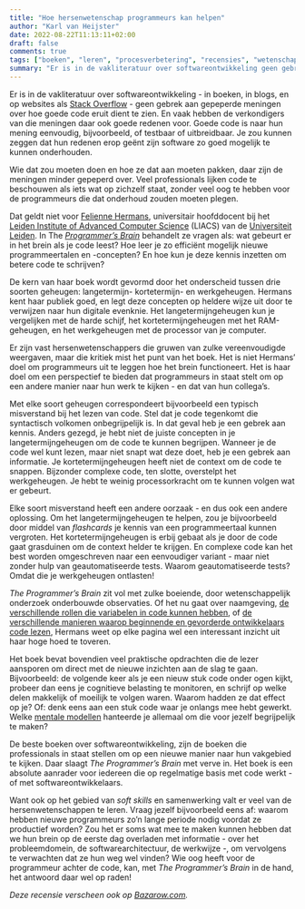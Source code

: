 ```yaml
---
title: "Hoe hersenwetenschap programmeurs kan helpen"
author: "Karl van Heijster"
date: 2022-08-22T11:13:11+02:00
draft: false
comments: true
tags: ["boeken", "leren", "procesverbetering", "recensies", "wetenschap"]
summary: "Er is in de vakliteratuur over softwareontwikkeling geen gebrek aan gepeperde meningen over hoe goede code eruit dient te zien. Goede code is naar hun mening eenvoudig, bijvoorbeeld, of testbaar of uitbreidbaar. Je zou kunnen zeggen dat hun redenen erop geënt zijn software zo goed mogelijk te kunnen onderhouden. Wie dat zou moeten doen en hoe ze dat aan moeten pakken, daar zijn de meningen minder gepeperd over. Veel professionals lijken code te beschouwen als iets wat op zichzelf staat, zonder veel oog te hebben voor de programmeurs die dat onderhoud zouden moeten plegen. Dat geldt niet voor Felienne Hermans. In The *Programmer’s Brain* behandelt ze vragen als: wat gebeurt er in het brein als je code leest? Hoe leer je zo efficiënt mogelijk nieuwe programmeertalen en -concepten? En hoe kun je deze kennis inzetten om betere code te schrijven?"
---
```


Er is in de vakliteratuur over softwareontwikkeling - in boeken, in blogs, en op websites als [Stack Overflow](https://stackoverflow.com/) - geen gebrek aan gepeperde meningen over hoe goede code eruit dient te zien. En vaak hebben de verkondigers van die meningen daar ook goede redenen voor. Goede code is naar hun mening eenvoudig, bijvoorbeeld, of testbaar of uitbreidbaar. Je zou kunnen zeggen dat hun redenen erop geënt zijn software zo goed mogelijk te kunnen onderhouden. 


Wie dat zou moeten doen en hoe ze dat aan moeten pakken, daar zijn de meningen minder gepeperd over. Veel professionals lijken code te beschouwen als iets wat op zichzelf staat, zonder veel oog te hebben voor de programmeurs die dat onderhoud zouden moeten plegen.


Dat geldt niet voor [Felienne Hermans](https://www.felienne.com/), universitair hoofddocent bij het [Leiden Institute of Advanced Computer Science](https://liacs.leidenuniv.nl/) (LIACS) van de [Universiteit Leiden](https://www.universiteitleiden.nl/). In The [*Programmer’s Brain*](https://www.manning.com/books/the-programmers-brain) behandelt ze vragen als: wat gebeurt er in het brein als je code leest? Hoe leer je zo efficiënt mogelijk nieuwe programmeertalen en -concepten? En hoe kun je deze kennis inzetten om betere code te schrijven?


De kern van haar boek wordt gevormd door het onderscheid tussen drie soorten geheugen: langetermijn- kortetermijn- en werkgeheugen. Hermans kent haar publiek goed, en legt deze concepten op heldere wijze uit door te verwijzen naar hun digitale evenknie. Het langetermijngeheugen kun je vergelijken met de harde schijf, het kortetermijngeheugen met het RAM-geheugen, en het werkgeheugen met de processor van je computer.


Er zijn vast hersenwetenschappers die gruwen van zulke vereenvoudigde weergaven, maar die kritiek mist het punt van het boek. Het is niet Hermans’ doel om programmeurs uit te leggen hoe het brein functioneert. Het is haar doel om een perspectief te bieden dat programmeurs in staat stelt om op een andere manier naar hun werk te kijken - en dat van hun collega’s. 


Met elke soort geheugen correspondeert bijvoorbeeld een typisch misverstand bij het lezen van code. Stel dat je code tegenkomt die syntactisch volkomen onbegrijpelijk is. In dat geval heb je een gebrek aan kennis. Anders gezegd, je hebt niet de juiste concepten in je langetermijngeheugen om de code te kunnen begrijpen. Wanneer je de code wel kunt lezen, maar niet snapt wat deze doet, heb je een gebrek aan informatie. Je kortetermijngeheugen heeft niet de context om de code te snappen. Bijzonder complexe code, ten slotte, overstelpt het werkgeheugen. Je hebt te weinig processorkracht om te kunnen volgen wat er gebeurt.


Elke soort misverstand heeft een andere oorzaak - en dus ook een andere oplossing. Om het langetermijngeheugen te helpen, zou je bijvoorbeeld door middel van *flashcards* je kennis van een programmeertaal kunnen vergroten. Het kortetermijngeheugen is erbij gebaat als je door de code gaat grasduinen om de context helder te krijgen. En complexe code kan het best worden omgeschreven naar een eenvoudiger variant - maar niet zonder hulp van geautomatiseerde tests. Waarom geautomatiseerde tests? Omdat die je werkgeheugen ontlasten!


*The Programmer’s Brain* zit vol met zulke boeiende, door wetenschappelijk onderzoek onderbouwde observaties. Of het nu gaat over naamgeving, [de verschillende rollen die variabelen in code kunnen hebben](/blog/22/07/de-elf-rollen-van-variabelen/), of [de verschillende manieren waarop beginnende en gevorderde ontwikkelaars code lezen](/blog/22/08/hoe-review-je-eigenlijk-code/), Hermans weet op elke pagina wel een interessant inzicht uit haar hoge hoed te toveren. 


Het boek bevat bovendien veel praktische opdrachten die de lezer aansporen om direct met de nieuwe inzichten aan de slag te gaan. Bijvoorbeeld: de volgende keer als je een nieuw stuk code onder ogen kijkt, probeer dan eens je cognitieve belasting te monitoren, en schrijf op welke delen makkelijk of moeilijk te volgen waren. Waarom hadden ze dat effect op je? Of: denk eens aan een stuk code waar je onlangs mee hebt gewerkt. Welke [mentale modellen](/blog/22/08/wat-is-jouw-mentale-model/) hanteerde je allemaal om die voor jezelf begrijpelijk te maken?


De beste boeken over softwareontwikkeling, zijn de boeken die professionals in staat stellen om op een nieuwe manier naar hun vakgebied te kijken. Daar slaagt *The Programmer’s Brain* met verve in. Het boek is een absolute aanrader voor iedereen die op regelmatige basis met code werkt - of met softwareontwikkelaars. 


Want ook op het gebied van *soft skills* en samenwerking valt er veel van de hersenwetenschappen te leren. Vraag jezelf bijvoorbeeld eens af: waarom hebben nieuwe programmeurs zo’n lange periode nodig voordat ze productief worden? Zou het er soms wat mee te maken kunnen hebben dat we hun brein op de eerste dag overladen met informatie - over het probleemdomein, de softwarearchitectuur, de werkwijze -, om vervolgens te verwachten dat ze hun weg wel vinden? Wie oog heeft voor de programmeur achter de code, kan, met *The Programmer’s Brain* in de hand, het antwoord daar wel op raden!


*Deze recensie verscheen ook op [Bazarow.com](https://bazarow.com/).*
